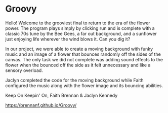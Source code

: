 # Groovy

  Hello! Welcome to the grooviest final to return to the era of the flower power. The program plays simply by clicking run and is complete with a classic 70s tune by the Bee Gees, a far out background, and a sunflower just enjoying life wherever the wind blows it. Can you dig it?

  In our project, we were able to create a moving background with funky music and an image of a flower that bounces randomly off the sides of the canvas. The only task we did not complete was adding sound effects to the flower when the bounced off the side as it felt unnecessary and like a sensory overload.

  Jaclyn completed the code for the moving background while Faith configured the music along with the flower image and its bouncing abilities.
  
  Keep On Keepin' On,
  Faith Brennan & Jaclyn Kennedy
  
https://brennanf.github.io/Groovy/
